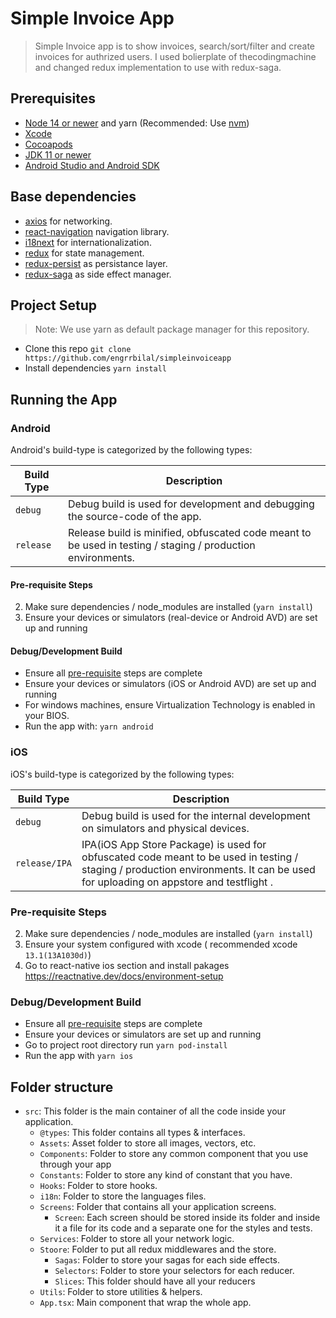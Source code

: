 # Simple Invoice App

> Simple Invoice app is to show invoices, search/sort/filter and create invoices for authrized users.
> I used bolierplate of thecodingmachine and changed redux implementation to use with redux-saga.

## Prerequisites

- [Node 14 or newer](https://nodejs.org) and yarn (Recommended: Use [nvm](https://github.com/nvm-sh/nvm))
- [Xcode](https://developer.apple.com/xcode)
- [Cocoapods](https://cocoapods.org)
- [JDK 11 or newer](https://www.oracle.com/java/technologies/javase-jdk11-downloads.html)
- [Android Studio and Android SDK](https://developer.android.com/studio)

## Base dependencies

- [axios](https://github.com/axios/axios) for networking.
- [react-navigation](https://reactnavigation.org/) navigation library.
- [i18next](https://www.npmjs.com/package/i18next) for internationalization.
- [redux](https://redux.js.org/) for state management.
- [redux-persist](https://github.com/rt2zz/redux-persist) as persistance layer.
- [redux-saga](https://www.npmjs.com/package/redux-saga) as side effect manager.

## Project Setup
> Note: We use yarn as default package manager for this repository.

- Clone this repo `git clone https://github.com/engrrbilal/simpleinvoiceapp`
- Install dependencies `yarn install`

## Running the App

### Android

Android's build-type is categorized by the following types:

| Build Type | Description                                                                                                 |
| ---------- | ----------------------------------------------------------------------------------------------------------- |
| `debug`    | Debug build is used for development and debugging the source-code of the app.                               |
| `release`  | Release build is minified, obfuscated code meant to be used in testing / staging / production environments. |

#### Pre-requisite Steps

2. Make sure dependencies / node_modules are installed (`yarn install`)
3. Ensure your devices or simulators (real-device or Android AVD) are set up and running


#### Debug/Development Build

- Ensure all [pre-requisite](#pre-requisite-steps) steps are complete
- Ensure your devices or simulators (iOS or Android AVD) are set up and running
- For windows machines, ensure Virtualization Technology is enabled in your BIOS.
- Run the app with: `yarn android`

### iOS

iOS's build-type is categorized by the following types:

| Build Type | Description                                                                                                 |
| ---------- | ----------------------------------------------------------------------------------------------------------- |
| `debug` | Debug build is used for the  internal development  on simulators and physical devices.
| `release/IPA` | IPA(iOS App Store Package) is used for obfuscated code meant to be used in testing / staging / production environments. It can be used for uploading on appstore and testflight . |

### Pre-requisite Steps

2. Make sure dependencies / node_modules are installed (`yarn install`)
3. Ensure your system configured with xcode ( recommended xcode `13.1(13A1030d)`)
4. Go to react-native ios section and install pakages https://reactnative.dev/docs/environment-setup

### Debug/Development Build

+ Ensure all [pre-requisite](#pre-requisite-steps) steps are complete
+ Ensure your devices or simulators are set up and running
+ Go to project root directory run `yarn pod-install`
+ Run the app with `yarn ios`

## Folder structure

- `src`: This folder is the main container of all the code inside your application.
  - `@types`: This folder contains all types & interfaces.
  - `Assets`: Asset folder to store all images, vectors, etc.
  - `Components`: Folder to store any common component that you use through your app
  - `Constants`: Folder to store any kind of constant that you have.
  - `Hooks`: Folder to store hooks.
  - `i18n`: Folder to store the languages files.
  - `Screens`: Folder that contains all your application screens.
    - `Screen`: Each screen should be stored inside its folder and inside it a file for its code and a separate one for the styles and tests.
  - `Services`: Folder to store all your network logic.
  - `Stoore`: Folder to put all redux middlewares and the store.
    - `Sagas`: Folder to store your sagas for each side effects.
    - `Selectors`: Folder to store your selectors for each reducer.
    - `Slices`: This folder should have all your reducers
  - `Utils`: Folder to store utilities & helpers.
  - `App.tsx`: Main component that wrap the whole app.
